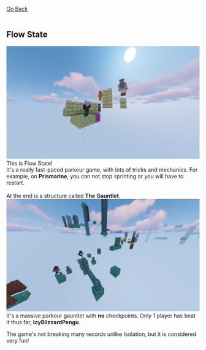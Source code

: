 
<a href="../projects/">Go Back</a><br>
<br>
<h2>Flow State</h2>
<img src="../img/fs1.png" alt="Flow state game preview image">
<br>
This is Flow State!<br>
It's a really fast-paced parkour game, with lots of tricks and mechanics. For example, on <b>Prismarine</b>,
you can not stop sprinting or you will have to restart.<br>
<br>
At the end is a structure called <b>The Gauntlet</b>.<br>
<img src="../img/fs2.png"><br>
It's a massive parkour gauntlet with <b>no</b> checkpoints. Only 1 player has beat it thus far, <b>IcyBlizzardPengu</b>.

The game's not breaking many records unlike Isolation, but it is considered very fun!